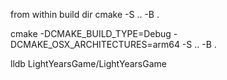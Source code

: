 from within build dir
cmake -S .. -B . 

cmake -DCMAKE_BUILD_TYPE=Debug -DCMAKE_OSX_ARCHITECTURES=arm64 -S .. -B .


lldb LightYearsGame/LightYearsGame 